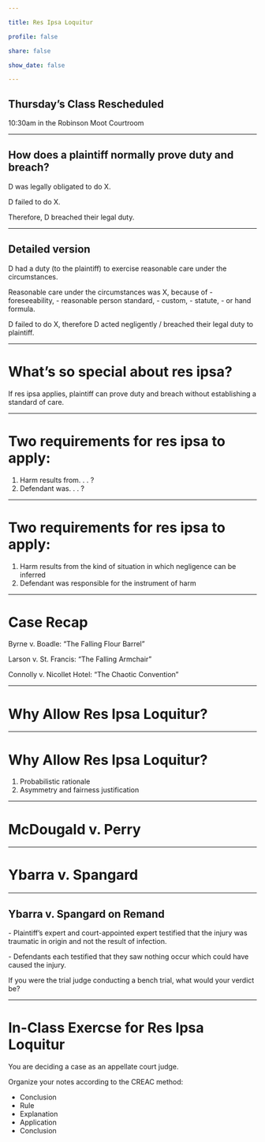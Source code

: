 ```yaml
---

title: Res Ipsa Loquitur

profile: false

share: false

show_date: false

---
```


## Thursday’s Class Rescheduled

10:30am in the Robinson Moot Courtroom

---

## How does a plaintiff normally prove duty and breach?

D was legally obligated to do X.

D failed to do X.

Therefore, D breached their legal duty.

---

## Detailed version

D had a duty (to the plaintiff) to exercise reasonable care under the circumstances.

Reasonable care under the circumstances was X, because of
\- foreseeability,
\- reasonable person standard,
\- custom,
\- statute,
\- or hand formula.

D failed to do X, therefore D acted negligently / breached their legal duty to plaintiff.

---

# What’s so special about res ipsa?

If res ipsa applies, plaintiff can prove duty and breach without establishing a standard of care.

---

# Two requirements for res ipsa to apply:

1. Harm results from. . . ?
2. Defendant was. . . ?

---

# Two requirements for res ipsa to apply:

1. Harm results from the kind of situation in which negligence can be inferred
2. Defendant was responsible for the instrument of harm

---

# Case Recap

Byrne v. Boadle: “The Falling Flour Barrel”

Larson v. St. Francis: “The Falling Armchair”

Connolly v. Nicollet Hotel: “The Chaotic Convention”

---

# Why Allow Res Ipsa Loquitur?

---

# Why Allow Res Ipsa Loquitur?

1. Probabilistic rationale
2. Asymmetry and fairness justification

---

# McDougald v. Perry

---

# Ybarra v. Spangard

---

## Ybarra v. Spangard on Remand

\- Plaintiff’s expert and court-appointed expert testified that the injury was traumatic in origin and not the result of infection.



\- Defendants each testified that they saw nothing occur which could have caused the injury.



If you were the trial judge conducting a bench trial, what would your verdict be?

---

# In-Class Exercse for Res Ipsa Loquitur

You are deciding a case as an appellate court judge.

Organize your notes according to the CREAC method:

- Conclusion
- Rule
- Explanation
- Application
- Conclusion
